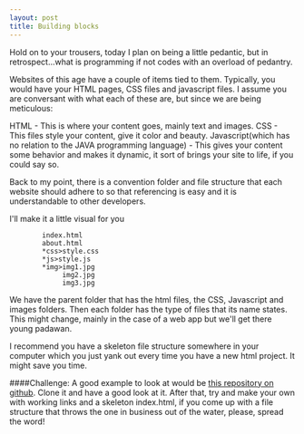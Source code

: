 ```yaml
---
layout: post
title: Building blocks
---
```


Hold on to your trousers, today I plan on being a little pedantic, but in retrospect...what is programming if not codes with an overload of pedantry.

Websites of this age have a couple of items tied to them. Typically, you would have your HTML pages, CSS files and javascript files. I assume you are conversant with what each of these are, but since we are being meticulous:

HTML - This is where your content goes, mainly text and images.
CSS - This files style your content, give it color and beauty.
Javascript(which has no relation to the JAVA programming language) - This gives your content some behavior and makes it dynamic, it sort of brings your site to life, if you could say so.

Back to my point, there is a convention folder and file structure that each website should adhere to so that referencing is easy and it is understandable to other developers.

I'll make it a little visual for you

```
        index.html
        about.html
        *css>style.css
        *js>style.js
        *img>img1.jpg
             img2.jpg
             img3.jpg
```
We have the parent folder that has the html files, the CSS, Javascript and images folders. Then each folder has the type of files that its name states. This might change, mainly in the case of a web app but we'll get there young padawan.

I recommend you have a skeleton file structure somewhere in your computer which you just yank out every time you have a new html project. It might save you time. 

####Challenge:
A good example to look at would be [this repository on github](https://github.com/tamzi/Yolby). Clone it and have a good look at it. 
After that, try and make your own with working links and a skeleton index.html, if you come up with a file structure that throws the one in business out of the water, please, spread the word!